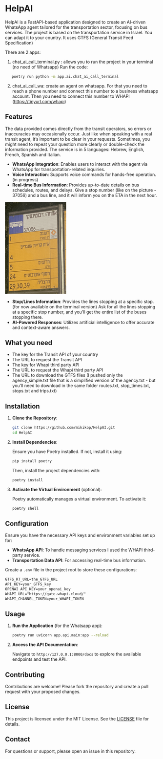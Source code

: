
# HelpAI

HelpAI is a FastAPI-based application designed to create an AI-driven WhatsApp agent tailored for the transportation sector, focusing on bus services.
The project is based on the transportation service in Israel. You can adapt it to your country. 
It uses GTFS (General Transit Feed Specification)

There are 2 apps:
1. chat_ai_call_terminal.py : allows you to run the project in your terminal (no need of Whatsapp)
Run the code:
```bash
   poetry run python -m app.ai.chat_ai_call_terminal
   ```
2. chat_ai_call_wa: create an agent on whatsapp. For that you need to reach a phone number and connect
this number to a business whatsapp account. Then you need to connect this number to WHAPI (https://tinyurl.com/whapi)

## Features
The data provided comes directly from the transit operators, 
so errors or inaccuracies may occasionally occur. Just like when speaking with a 
real transit agent, it’s important to be clear in your requests. Sometimes, 
you might need to repeat your question more clearly or double-check the information 
provided.
The service is in 5 languages: Hebrew, English, French, Spanish and Italian.

- **WhatsApp Integration**: Enables users to interact with the agent via WhatsApp for transportation-related inquiries.
- **Voice Interaction**: Supports voice commands for hands-free operation. (in progress)
- **Real-time Bus Information**: Provides up-to-date details on bus schedules, routes, and delays.
Give a stop number (like on the picture - 37056) and a bus line, and it will inform you on the ETA in the next
hour.

<img src="app/assets/bus_sign.png" alt="Bus sign" width="200" height="300"/>

- **Stop/Lines Information**: Provides the lines stopping at a specific stop. (for now available on the terminal version)
Ask for all the lines stopping at a specific stop number, and you'll get the entire list of the
buses stopping there.
- **AI-Powered Responses**: Utilizes artificial intelligence to offer accurate and context-aware answers.

## What you need
- The key for the Transit API of your country
- The URL to request the Transit API
- The key for Whapi third party API
- The URL to request the Whapi third party API
- The URL to download the GTFS files (I pushed only the agency_simple.txt file that is a 
simplified version of the agency.txt - but you'll need to download in the same folder routes.txt, 
stop_times.txt, stops.txt and trips.txt)

## Installation

1. **Clone the Repository**:

   ```bash
   git clone https://github.com/mikikop/HelpAI.git
   cd HelpAI
   ```

2. **Install Dependencies**:

   Ensure you have Poetry installed. If not, install it using:

   ```bash
   pip install poetry
   ```

   Then, install the project dependencies with:

   ```bash
   poetry install
   ```

3. **Activate the Virtual Environment** (optional):

   Poetry automatically manages a virtual environment. To activate it:

   ```bash
   poetry shell
   ```

## Configuration

Ensure you have the necessary API keys and environment variables set up for:

- **WhatsApp API**: To handle messaging services I used the WHAPI third-party service.
- **Transportation Data API**: For accessing real-time bus information.

Create a `.env` file in the project root to store these configurations:

```env
GTFS_RT_URL=the_GTFS_URL
API_KEY=your_GTFS_key
OPENAI_API_KEY=your_openai_key
WHAPI_URL="https://gate.whapi.cloud/"
WHAPI_CHANNEL_TOKEN=your_WHAPI_TOKEN
```

## Usage

1. **Run the Application** (for the Whatsapp app):

   ```bash
   poetry run uvicorn app.api.main:app --reload
   ```

2. **Access the API Documentation**:

   Navigate to `http://127.0.0.1:8000/docs` to explore the available endpoints and test the API.

## Contributing

Contributions are welcome! Please fork the repository and create a pull request with your proposed changes.

## License

This project is licensed under the MIT License. See the [LICENSE](LICENSE) file for details.

## Contact

For questions or support, please open an issue in this repository.
